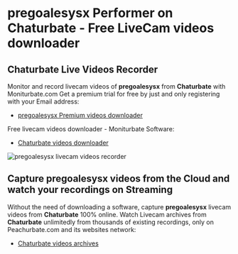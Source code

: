 # pregoalesysx Performer on Chaturbate - Free LiveCam videos downloader

## Chaturbate Live Videos Recorder

Monitor and record livecam videos of **pregoalesysx** from **Chaturbate** with Moniturbate.com
Get a premium trial for free by just and only registering with your Email address:
* [pregoalesysx Premium videos downloader](https://moniturbate.com/request-demo-licence-key.html)

Free livecam videos downloader - Moniturbate Software:
* [Chaturbate videos downloader](https://moniturbate.com/moniturbate-download-software.html)

![pregoalesysx livecam videos recorder](https://peachurnet.com/templates/moniturbate-software.png)


## Capture pregoalesysx videos from the Cloud and watch your recordings on Streaming

Without the need of downloading a software, capture **pregoalesysx** livecam videos from **Chaturbate** 100% online.
Watch Livecam archives from **Chaturbate** unlimitedly from thousands of existing recordings, only on Peachurbate.com and its websites network:
* [Chaturbate videos archives](https://peachurnet.com/)